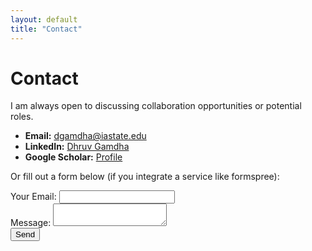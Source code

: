 ```yaml
---
layout: default
title: "Contact"
---
```


# Contact

I am always open to discussing collaboration opportunities or potential roles.

- **Email:** [dgamdha@iastate.edu](mailto:dgamdha@iastate.edu)
- **LinkedIn:** [Dhruv Gamdha](https://www.linkedin.com/in/dhruv-dhiraj-gamdha/)
- **Google Scholar:** [Profile](https://scholar.google.com/citations?user=P2KcbCAAAAAJ&hl=en)

Or fill out a form below (if you integrate a service like formspree):

<form action="https://formspree.io/f/MY_FORM_ID" method="POST">
  <label>Your Email: <input type="email" name="_replyto"></label><br>
  <label>Message: <textarea name="message"></textarea></label><br>
  <button type="submit">Send</button>
</form>